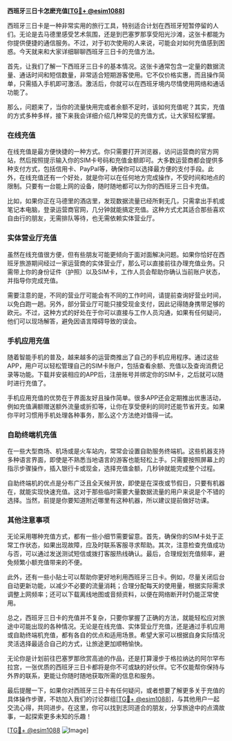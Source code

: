 **西班牙三日卡怎麽充值[[TG💪+ @esim1088](https://t.me/s/esim1088)]**

西班牙三日卡是一种非常实用的旅行工具，特别适合计划在西班牙短暂停留的人们。无论是去马德里感受艺术氛围，还是到巴塞罗那享受阳光沙滩，这张卡都能为你提供便捷的通信服务。不过，对于初次使用的人来说，可能会对如何充值感到困惑。今天就来和大家详细聊聊西班牙三日卡的充值方法。

首先，让我们了解一下西班牙三日卡的基本情况。这张卡通常包含一定量的数据流量、通话时间和短信数量，非常适合短期游客使用。它不仅价格实惠，而且操作简单，只需插入手机即可激活。激活后，你就可以在西班牙境内尽情使用网络和通话功能了。

那么，问题来了，当你的流量快用完或者余额不足时，该如何充值呢？其实，充值的方式多种多样，接下来我会详细介绍几种常见的充值方式，让大家轻松掌握。

### 在线充值

在线充值是最方便快捷的一种方式。你只需要打开浏览器，访问运营商的官方网站，然后按照提示输入你的SIM卡号码和充值金额即可。大多数运营商都会提供多种支付方式，包括信用卡、PayPal等，确保你可以选择最方便的支付手段。此外，在线充值还有一个好处，就是你可以在任何地方完成操作，不受时间和地点的限制。只要有一台能上网的设备，随时随地都可以为你的西班牙三日卡充值。

比如，如果你正在马德里的酒店里，发现数据流量已经所剩无几，只需拿出手机或笔记本电脑，登录运营商官网，几分钟就能搞定充值。这种方式尤其适合那些喜欢自由行的朋友，无需排队等待，也无需依赖实体营业厅。

### 实体营业厅充值

虽然在线充值很方便，但有些朋友可能更倾向于面对面解决问题。如果你恰好在西班牙旅游期间经过一家运营商的实体营业厅，那么可以直接前往办理充值业务。只需带上你的身份证件（护照）以及SIM卡，工作人员会帮助你确认当前账户状态，并指导你完成充值。

需要注意的是，不同的营业厅可能会有不同的工作时间，请提前查询好营业时间，以免白跑一趟。另外，部分营业厅可能只接受现金支付，因此记得随身携带足够的欧元。不过，这种方式的好处在于你可以直接与工作人员沟通，如果有任何疑问，他们可以现场解答，避免因语言障碍导致的误会。

### 手机应用充值

随着智能手机的普及，越来越多的运营商推出了自己的手机应用程序。通过这些APP，用户可以轻松管理自己的SIM卡账户，包括查看余额、充值以及查询消费记录等功能。下载并安装相应的APP后，注册账号并绑定你的SIM卡，之后就可以随时进行充值了。

手机应用充值的优势在于界面友好且操作简单。很多APP还会定期推出优惠活动，例如充值满额赠送额外流量或折扣等，让你在享受便利的同时还能节省开支。如果你平时习惯用手机处理各种事务，那么这个方法绝对值得一试。

### 自助终端机充值

在一些大型商场、机场或是火车站内，常常会设置自助服务终端机。这些机器支持多种语言界面，即使是不熟悉当地语言的游客也能轻松上手。只需要按照屏幕上的指示步骤操作，插入银行卡或现金，选择充值金额，几秒钟就能完成整个过程。

自助终端机的优点是分布广泛且全天候开放，即使是在深夜或节假日，只要有机器在，就能实现快速充值。这对于那些临时需要大量数据流量的用户来说是个不错的选择。当然，前提是你要知道附近哪里有这种机器，所以建议提前做好功课。

### 其他注意事项

无论采用哪种充值方式，都有一些小细节需要留意。首先，确保你的SIM卡处于正常工作状态，如果出现故障，应及时联系客服寻求帮助。其次，注意检查充值成功与否，可以通过发送测试短信或拨打客服热线确认。最后，合理规划充值频率，避免频繁小额充值带来的不便。

此外，还有一些小贴士可以帮助你更好地利用西班牙三日卡。例如，尽量关闭后台自动更新功能，以减少不必要的流量消耗；合理分配每天的使用量，根据实际需求调整上网频率；还可以下载离线地图或音频资料，以便在网络断开时仍能正常使用。

总之，西班牙三日卡的充值并不复杂，只要你掌握了正确的方法，就能轻松应对旅途中可能出现的各种情况。无论是在线充值、实体营业厅充值，还是通过手机应用或自助终端机充值，都有各自的优点和适用场景。希望大家可以根据自身实际情况灵活选择最适合自己的方式，让旅途更加顺畅愉快。

无论你是计划前往巴塞罗那欣赏高迪的作品，还是打算漫步于格拉纳达的阿尔罕布拉宫，一张优质的西班牙三日卡都将是你不可或缺的好伙伴。它不仅能帮你保持与外界的联系，更能让你随时随地获取所需的信息和服务。

最后提醒一下，如果你对西班牙三日卡有任何疑问，或者想要了解更多关于充值的具体操作步骤，不妨加入我们的讨论群组[[TG💪+ @esim1088](https://t.me/s/esim1088)]，与其他用户一起交流心得，共同进步。在这里，你可以找到志同道合的朋友，分享旅途中的点滴故事，一起探索更多未知的乐趣！

[[TG💪+ @esim1088](https://t.me/s/esim1088) ![Image](https://i.postimg.cc/4NQfJmqS/Snipaste-2025-05-13-00-14-12.png)]